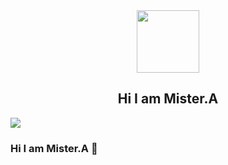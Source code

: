 <div id="header" align="center">
  <img src="https://cdn.myportfolio.com/2fcfcb103788251450a8304378dffded/a62c047f-8369-493c-ab14-71ef51bebc55_rw_1200.gif?h=e8c7ce55b326319eaca316cc1e74518f" width="100"/>
</div>
<div align="center">
  <h2>Hi I am Mister.A</h2>
</div>
<div id="badges">
  <a href="/">
    <img src="https://upload.wikimedia.org/wikipedia/commons/thumb/0/05/Facebook_Logo_%282019%29.png/480px-Facebook_Logo_%282019%29.png" width"20%" />
  </a>
</div>

### Hi I am Mister.A 👋


